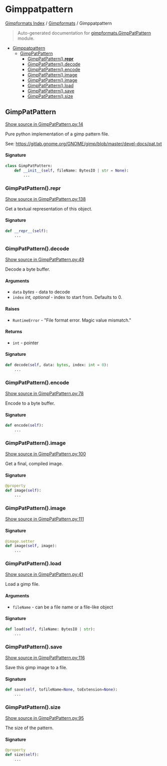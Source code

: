 # Gimppatpattern

[Gimpformats Index](../README.md#gimpformats-index) /
[Gimpformats](./index.md#gimpformats) /
Gimppatpattern

> Auto-generated documentation for [gimpformats.GimpPatPattern](../../../gimpformats/GimpPatPattern.py) module.

- [Gimppatpattern](#gimppatpattern)
  - [GimpPatPattern](#gimppatpattern)
    - [GimpPatPattern().__repr__](#gimppatpattern()__repr__)
    - [GimpPatPattern().decode](#gimppatpattern()decode)
    - [GimpPatPattern().encode](#gimppatpattern()encode)
    - [GimpPatPattern().image](#gimppatpattern()image)
    - [GimpPatPattern().image](#gimppatpattern()image-1)
    - [GimpPatPattern().load](#gimppatpattern()load)
    - [GimpPatPattern().save](#gimppatpattern()save)
    - [GimpPatPattern().size](#gimppatpattern()size)

## GimpPatPattern

[Show source in GimpPatPattern.py:14](../../../gimpformats/GimpPatPattern.py#L14)

Pure python implementation of a gimp pattern file.

See:
 https://gitlab.gnome.org/GNOME/gimp/blob/master/devel-docs/pat.txt

#### Signature

```python
class GimpPatPattern:
    def __init__(self, fileName: BytesIO | str = None):
        ...
```

### GimpPatPattern().__repr__

[Show source in GimpPatPattern.py:138](../../../gimpformats/GimpPatPattern.py#L138)

Get a textual representation of this object.

#### Signature

```python
def __repr__(self):
    ...
```

### GimpPatPattern().decode

[Show source in GimpPatPattern.py:49](../../../gimpformats/GimpPatPattern.py#L49)

Decode a byte buffer.

#### Arguments

- `data` *bytes* - data to decode
- `index` *int, optional* - index to start from. Defaults to 0.

#### Raises

- `RuntimeError` - "File format error.  Magic value mismatch."

#### Returns

- `int` - pointer

#### Signature

```python
def decode(self, data: bytes, index: int = 0):
    ...
```

### GimpPatPattern().encode

[Show source in GimpPatPattern.py:78](../../../gimpformats/GimpPatPattern.py#L78)

Encode to a byte buffer.

#### Signature

```python
def encode(self):
    ...
```

### GimpPatPattern().image

[Show source in GimpPatPattern.py:100](../../../gimpformats/GimpPatPattern.py#L100)

Get a final, compiled image.

#### Signature

```python
@property
def image(self):
    ...
```

### GimpPatPattern().image

[Show source in GimpPatPattern.py:111](../../../gimpformats/GimpPatPattern.py#L111)

#### Signature

```python
@image.setter
def image(self, image):
    ...
```

### GimpPatPattern().load

[Show source in GimpPatPattern.py:41](../../../gimpformats/GimpPatPattern.py#L41)

Load a gimp file.

#### Arguments

- `fileName` - can be a file name or a file-like object

#### Signature

```python
def load(self, fileName: BytesIO | str):
    ...
```

### GimpPatPattern().save

[Show source in GimpPatPattern.py:116](../../../gimpformats/GimpPatPattern.py#L116)

Save this gimp image to a file.

#### Signature

```python
def save(self, tofileName=None, toExtension=None):
    ...
```

### GimpPatPattern().size

[Show source in GimpPatPattern.py:95](../../../gimpformats/GimpPatPattern.py#L95)

The size of the pattern.

#### Signature

```python
@property
def size(self):
    ...
```


